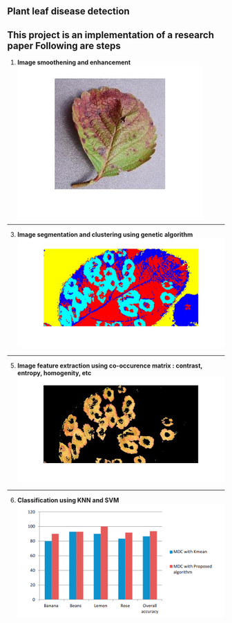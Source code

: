 ## Plant leaf disease detection

This project is an implementation of a research paper
Following are steps
---
1. **Image smoothening and enhancement**
![recorded_path](https://github.com/the-ray-kar/Plant-leaf-disease-detection/blob/main/sample_results/orignal.jpg)
---
3. **Image segmentation and clustering using genetic algorithm**
![recorded_path](https://github.com/the-ray-kar/Plant-leaf-disease-detection/blob/main/sample_results/cluestered1.jpg)
---
5. **Image feature extraction using co-occurence matrix : contrast, entropy, homogenity, etc**
 ![recorded_path](https://github.com/the-ray-kar/Plant-leaf-disease-detection/blob/main/sample_results/impseg1.jpg)
---
6. **Classification using KNN and SVM**
![recorded_path](https://github.com/the-ray-kar/Plant-leaf-disease-detection/blob/main/sample_results/results.png)
